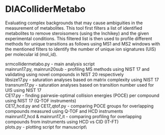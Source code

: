 # DIAColliderMetabo
Evaluating complex backgrounds that may cause ambiguities in the measurement
of metabolites. This tool first filters a list of identified metabolites to
remove steroisomers (using the Inchikey) and the given experimental conditions.
This filtered list is then used to profile different methods for unique transitions
as follows using MS1 and MS2 windows with the mentioned filters to identify the
number of unique ion signatures (UIS) per molecular id (mol_id).

srmcollidermetabo.py - main analysis script\
mainrun17.py, mainrun20sub - profiling MS methods using NIST 17 and validating using novel compounds in NIST 20 respectively\
libsize17.py - saturation analyses based on matrix complexity using NIST 17\
transnum17.py - saturation analyses based on transition number used for UIS using NIST 17\
CE17.py - finding pairwsie-optimal collision energies (POCE) per compound using NIST 17 (Q-TOF instruments)\
CE17_hcd.py and CE17_qtof.py - comparing POCE groups for overlapping compounds measured using Q-TOF and HCD instruments\
mainrun17_hcd & mainrun17_it - comparing profiling for overlapping compounds from instruments using HCD vs CID (IT-FT)\
plots.py - plotting script for manuscript\
